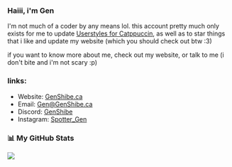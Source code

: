 ### Haiii, i'm Gen 
I'm not much of a coder by any means lol. this account pretty much only exists for me to update [Userstyles for Catppuccin](https://github.com/catppuccin/userstyles), as well as to star things that i like and update my website (which you should check out btw :3)

if you want to know more about me, check out my website, or talk to me (i don't bite and i'm not scary :p)
### links:
* Website: [GenShibe.ca](genshibe.ca)
* Email: Gen@GenShibe.ca
* Discord: [GenShibe](https://discord.com/users/217892728875253760)
* Instagram: [Spotter_Gen](https://instagram.com/spotter_gen)
### 📊 My GitHub Stats <!--{ fold() }-->

![](https://github-readme-stats-one-bice.vercel.app/api?username=GenShibe&include_all_commits=true&show_icons=true&bg_color=303446&text_color=c6d0f5&icon_color=ef9f76&title_color=ef9f76&border_color=414559&role=OWNER,ORGANIZATION_MEMBER)
